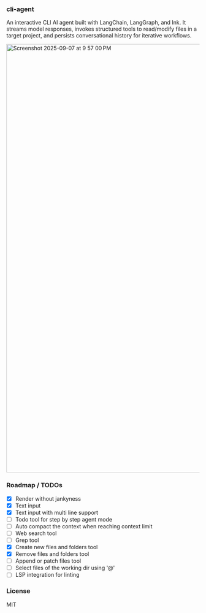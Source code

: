 ### cli-agent

An interactive CLI AI agent built with LangChain, LangGraph, and Ink. It streams model responses, invokes structured tools to read/modify files in a target project, and persists conversational history for iterative workflows.

<img width="1728" height="1117" alt="Screenshot 2025-09-07 at 9 57 00 PM" src="https://github.com/user-attachments/assets/6d26265a-33f6-450a-a61c-9aa1d03da6b7" />

### Roadmap / TODOs

- [x] Render without jankyness
- [x] Text input
- [x] Text input with multi line support
- [ ] Todo tool for step by step agent mode
- [ ] Auto compact the context when reaching context limit
- [ ] Web search tool
- [ ] Grep tool
- [x] Create new files and folders tool
- [x] Remove files and folders tool
- [ ] Append or patch files tool
- [ ] Select files of the working dir using '@'
- [ ] LSP integration for linting

### License

MIT
